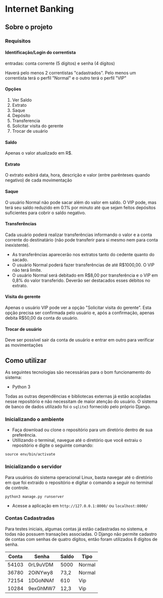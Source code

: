 # Internet Banking


## Sobre o projeto

### Requisitos

#### Identificação/Login do correntista 

entradas: conta corrente (5 dígitos) e senha (4 dígitos)
  
Haverá pelo menos 2 correntistas "cadastrados". Pelo menos um correntista terá o perfil "Normal" e o outro terá o perfil "VIP" 

#### Opções

  1. Ver Saldo
  2. Extrato
  3. Saque
  4. Depósito
  5. Transferencia
  6. Solicitar visita do gerente 
  7. Trocar de usuário

#### Saldo
Apenas o valor atualizado em R$.

#### Extrato
O extrato exibirá data, hora, descrição e valor (entre parênteses quando negativo) de cada movimentação

#### Saque
O usuário Normal não pode sacar além do valor em saldo. O VIP pode, mas terá seu saldo reduzido em 0.1% por minuto até que sejam feitos depósitos suficientes para cobrir o saldo negativo.

#### Transferências
Cada usuário poderá realizar transferências informando o valor e a conta corrente do destinatário (não pode transferir para si mesmo nem para conta inexistente).
- As transferências aparecerão nos extratos tanto do cedente quanto do sacado.
- O usuário Normal poderá fazer transferências de até R$1000,00. O VIP não terá limite. 
- O usuário Normal será debitado em R$8,00 por transferência e o VIP em 0,8% do valor transferido. Deverão ser destacados esses débitos no extrato.

#### Visita do gerente
Apenas o usuário VIP pode ver a opção "Solicitar visita do gerente". Esta opção precisa ser confirmada pelo usuário e, após a confirmação, apenas debita R$50,00 da conta do usuário.

#### Trocar de usuário
Deve ser possível sair da conta de usuário e entrar em outro para verificar as movimentações

## Como utilizar

As seguintes tecnologias são necessárias para o bom funcionamento do sistema:

- Python 3

Todas as outras dependências e bibliotecas externas já estão acopladas nesse repositório e não necessitam de maior atenção do usuário. O sistema de banco de dados utilizado foi o `sqlite3` fornecido pelo próprio Django.

### Inicializando o ambiente

- Faça download ou clone o repositório para um diretório dentro de sua preferência.
- Utillizando o terminal, navegue até o diretório que você extraiu o repositório e digite o seguinte comando:
```
source env/bin/activate
```

### Inicializando o servidor

Para usuários do sistema operacional Linux, basta navegar até o diretório em que foi extraido o repositório e digitar o comando a seguir no terminal de controle.

```
python3 manage.py runserver
```

- Acesse a aplicação em `http://127.0.0.1:8000/` ou `localhost:8000/` 

### Contas Cadastradas

Para testes iniciais, algumas contas já estão cadastradas no sistema, e todas não possuem transações associadas.
O Django não permite cadastro de contas com senhas de quatro dígitos, então foram utilizados 8 dígitos de senha.

| Conta | Senha    | Saldo | Tipo   |
| ----- | -------- | ----- | ------ |
| 54103 | 0rL9uVDM | 5000  | Normal |
| 36780 | 2OiNYwy8 | 73,2  | Normal |
| 72154 | 1DGoNNAf |  610  |  Vip   |
| 10284 | 9exGhMW7 | 12,3  |  Vip   |

